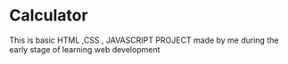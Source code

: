 # Calculator
This is basic HTML ,CSS , JAVASCRIPT PROJECT made by me during the early stage of learning web development
